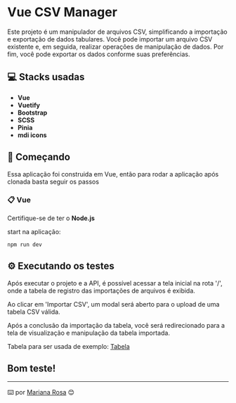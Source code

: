 # Vue CSV Manager

Este projeto é um manipulador de arquivos CSV, simplificando a importação e exportação de dados tabulares. Você pode importar um arquivo CSV existente e, em seguida, realizar operações de manipulação de dados. Por fim, você pode exportar os dados conforme suas preferências.

## 💻 Stacks usadas

* **Vue**
* **Vuetify**
* **Bootstrap**
* **SCSS**
* **Pinia**
* **mdi icons**

## 🚀 Começando

Essa aplicação foi construida em Vue, então para rodar a aplicação após clonada basta seguir os passos

### 📋 Vue

Certifique-se de ter o **Node.js** 

start na aplicação: 

```
npm run dev

```
## ⚙️ Executando os testes

Após executar o projeto e a API, é possível acessar a tela inicial na rota '/', onde a tabela de registro das importações de arquivos é exibida.

Ao clicar em 'Importar CSV', um modal será aberto para o upload de uma tabela CSV válida.

Após a conclusão da importação da tabela, você será redirecionado para a tela de visualização e manipulação da tabela importada.

Tabela para ser usada de exemplo: [Tabela](https://docs.google.com/spreadsheets/d/1Ab0XGkgZ7rQ6JMTQXBQbJJuhbHAbkIahVv0lKfQPg5g/edit?usp=sharing)

## Bom teste!

---
⌨️ por [Mariana Rosa](https://www.linkedin.com/in/mariana-rosa-dev/) 😊
